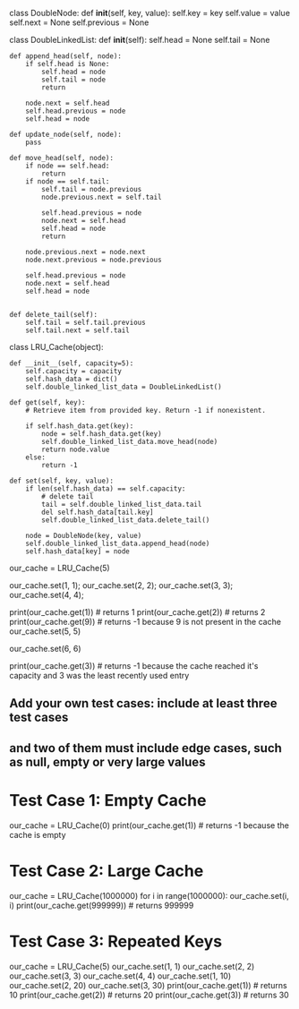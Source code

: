 class DoubleNode:
    def __init__(self, key, value):
        self.key = key
        self.value = value
        self.next = None
        self.previous = None


class DoubleLinkedList:
    def __init__(self):
        self.head = None
        self.tail = None

    def append_head(self, node):
        if self.head is None:
            self.head = node
            self.tail = node
            return

        node.next = self.head
        self.head.previous = node
        self.head = node

    def update_node(self, node):
        pass

    def move_head(self, node):
        if node == self.head:
            return
        if node == self.tail:
            self.tail = node.previous
            node.previous.next = self.tail

            self.head.previous = node
            node.next = self.head
            self.head = node
            return

        node.previous.next = node.next
        node.next.previous = node.previous

        self.head.previous = node
        node.next = self.head
        self.head = node


    def delete_tail(self):
        self.tail = self.tail.previous
        self.tail.next = self.tail


class LRU_Cache(object):

    def __init__(self, capacity=5):
        self.capacity = capacity
        self.hash_data = dict()
        self.double_linked_list_data = DoubleLinkedList()

    def get(self, key):
        # Retrieve item from provided key. Return -1 if nonexistent.

        if self.hash_data.get(key):
            node = self.hash_data.get(key)
            self.double_linked_list_data.move_head(node)
            return node.value
        else:
            return -1

    def set(self, key, value):
        if len(self.hash_data) == self.capacity:
            # delete tail
            tail = self.double_linked_list_data.tail
            del self.hash_data[tail.key]
            self.double_linked_list_data.delete_tail()

        node = DoubleNode(key, value)
        self.double_linked_list_data.append_head(node)
        self.hash_data[key] = node


our_cache = LRU_Cache(5)

our_cache.set(1, 1);
our_cache.set(2, 2);
our_cache.set(3, 3);
our_cache.set(4, 4);

print(our_cache.get(1))  # returns 1
print(our_cache.get(2))  # returns 2
print(our_cache.get(9))  # returns -1 because 9 is not present in the cache
our_cache.set(5, 5)

our_cache.set(6, 6)


print(our_cache.get(3))  # returns -1 because the cache reached it's capacity and 3 was the least recently used entry

## Add your own test cases: include at least three test cases
## and two of them must include edge cases, such as null, empty or very large values

# Test Case 1: Empty Cache
our_cache = LRU_Cache(0)
print(our_cache.get(1))       # returns -1 because the cache is empty

# Test Case 2: Large Cache
our_cache = LRU_Cache(1000000)
for i in range(1000000):
    our_cache.set(i, i)
print(our_cache.get(999999))  # returns 999999

# Test Case 3: Repeated Keys
our_cache = LRU_Cache(5)
our_cache.set(1, 1)
our_cache.set(2, 2)
our_cache.set(3, 3)
our_cache.set(4, 4)
our_cache.set(1, 10)
our_cache.set(2, 20)
our_cache.set(3, 30)
print(our_cache.get(1))       # returns 10
print(our_cache.get(2))       # returns 20
print(our_cache.get(3))       # returns 30